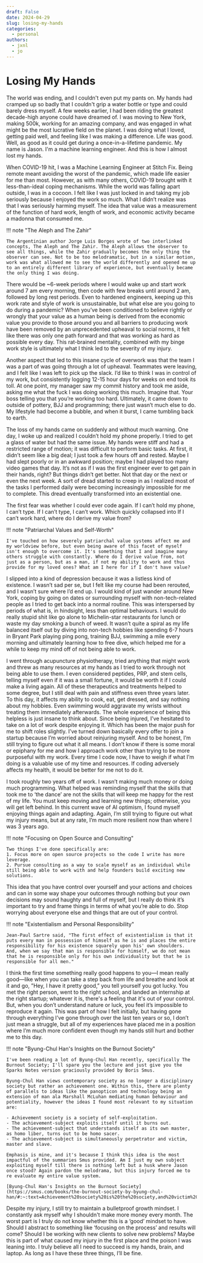 ```yaml
---
draft: False
date: 2024-04-29
slug: losing-my-hands
categories:
  - personal
authors:
  - jxnl
  - jo
---
```


# Losing My Hands

The world was ending, and I couldn't even put my pants on. My hands had cramped up so badly that I couldn't grip a water bottle or type and could barely dress myself. A few weeks earlier, I had been riding the greatest decade-high anyone could have dreamed of. I was moving to  New York, making 500k, working for an amazing company, and was engaged in what might be the most lucrative field on the planet. I was doing what I loved, getting paid well, and feeling like I was making a difference. Life was good. Well, as good as it could get during a once-in-a-lifetime pandemic. My name is Jason. I'm a machine learning engineer. And this is how I almost lost my hands.

 When COVID-19 hit, I was a Machine Learning Engineer at Stitch Fix. Being remote meant avoiding the worst of the pandemic, which made life easier for me than most. However, as with many others, COVID-19 brought with it less-than-ideal coping mechanisms. While the world was falling apart outside, I was in a cocoon. I felt like I was just locked in and taking my job seriously because I enjoyed the work so much. What I didn’t realize was that I was seriously harming myself. The idea that value was a measurement of the function of hard work, length of work, and economic activity became a madonna that consumed me.
 
!!! note "The Aleph and The Zahir"

    The Argentinian author Jorge Luis Borges wrote of two interlinked concepts, The Aleph and The Zahir. The Aleph allows the observer to see all things, while the Zahir gradually becomes the only thing the observer can see. Not to be too melodramatic, but in a similar motion, work was what allowed me to see the world differently and opened me up to an entirely different library of experience, but eventually became the only thing I was doing.

There would be ~6-week periods where I would wake up and start work around 7 am every morning, then code with few breaks until around 2 am, followed by long rest periods.  Even to hardened engineers, keeping up this work rate and style of work is unsustainable, but what else are you going to do during a pandemic? When you’ve been conditioned to believe rightly or wrongly that your value as a human being is derived from the economic value you provide to those around you and all barriers to producing work have been removed by an unprecedented upheaval to social norms, it felt like there was only one path forward and that was working as hard as possible every day. This rat-brained mentality, combined with my binge work style is ultimately what I think led to the severity of my injury.

Another aspect that led to this insane cycle of overwork was that the team I was a part of was going through a lot of upheaval. Teammates were leaving, and I felt like I was left to pick up the slack. I’d like to think I was in control of my work, but consistently logging 12-15 hour days for weeks on end took its toll. At one point, my manager saw my commit history and took me aside, asking me what the fuck I was doing working this much. Imagine that. Your boss telling you that you’re working too hard. Ultimately, it came down to outside of pottery, BJJ and programming; there just wasn’t much else to do. My lifestyle had become a bubble, and when it burst, I came tumbling back to earth.

The loss of my hands came on suddenly and without much warning. One day, I woke up and realized I couldn’t hold my phone properly. I tried to get a glass of water but had the same issue. My hands were stiff and had a restricted range of motion; it was difficult to perform basic tasks. At first, it didn’t seem like a big deal; I just took a few hours off and rested. Maybe I had slept poorly or in an awkward position; maybe I had played too many video games that day. It’s not as if I was the first engineer ever to get pain in their hands, right? But things didn’t get better. Not that day or the next or even the next week. A sort of dread started to creep in as I realized most of the tasks I performed daily were becoming increasingly impossible for me to complete. This dread eventually transformed into an existential one.

The first fear was whether I could ever code again. If  I can’t hold my phone, I can’t type. If I can’t type, I can’t work. Which quickly collapsed into If I can’t work hard, where do I derive my value from? 

!!! note "Patriarchal Values and Self-Worth"

    I've touched on how severely patriarchal value systems affect me and my worldview before, but even being aware of this facet of myself isn't enough to overcome it. It's something that I and imagine many others struggle with constantly. Where do I derive value from, not just as a person, but as a man, if not my ability to work and thus provide for my loved ones? What am I here for if I don't have value?

I slipped into a kind of depression because it was a listless kind of existence. I wasn’t sad per se, but I felt like my course had been rerouted, and I wasn’t sure where I’d end up. I would kind of just wander around New York, coping by going on dates or surrounding myself with non-tech-related people as I tried to get back into a normal routine. This was interspersed by periods of what is, in hindsight, less than optimal behaviours. I would do really stupid shit like go alone to Michelin-star restaurants for lunch or waste my day smoking a bunch of weed. It wasn’t quite a spiral as my life balanced itself out by diving into non-tech hobbies like spending 6-7 hours in Bryant Park playing ping pong, training BJJ, swimming a mile every morning and ultimately learning how to free dive, which helped me for a while to keep my mind off of not being able to work.

I went through acupuncture physiotherapy, tried anything that might work and threw as many resources at my hands as I tried to work through not being able to use them.  I even considered peptides, PRP, and stem cells, telling myself even if it was a small fortune, it would be worth it if I could make a living again. All of these therapeutics and treatments helped to some degree, but I still deal with pain and stiffness even three years later. To this day, it affects my ability to cook, eat, get dressed, and say nothing about my hobbies. Even swimming would aggravate my wrists without treating them immediately afterwards. The whole experience of being this helpless is just insane to think about. Since being injured, I’ve hesitated to take on a lot of work despite enjoying it. Which has been the major push for me to shift roles slightly. I’ve turned down basically every offer to join a startup because I’m worried about reinjuring myself. And to be honest, I’m still trying to figure out what it all means. I don’t know if there is some moral or epiphany for me and how I approach work other than trying to be more purposeful with my work. Every time I code now, I have to weigh if what I’m doing is a valuable use of my time and resources. If coding adversely affects my health, it would be better for me not to do it.

I took roughly two years off of work. I wasn’t making much money or doing much programming. What helped was reminding myself that the skills that took me to ‘the dance’ are not the skills that will keep me happy for the rest of my life. You must keep moving and learning new things; otherwise, you will get left behind. In this current wave of AI optimism, I found myself enjoying things again and adapting. Again, I’m still trying to figure out what my injury means, but at any rate, I’m much more resilient now than where I was 3 years ago.

!!! note "Focusing on Open Source and Consulting"

    Two things I've done specifically are:
    1. Focus more on open source projects so the code I write has more leverage.
    2. Pursue consulting as a way to scale myself as an individual while still being able to work with and help founders build exciting new solutions.

This idea that you have control over yourself and your actions and choices and can in some way shape your outcomes through nothing but your own decisions may sound haughty and full of myself, but I really do think it’s important to try and frame things in terms of what you’re able to do. Stop worrying about everyone else and things that are out of your control.

!!! note "Existentialism and Personal Responsibility"

    Jean-Paul Sartre said, "The first effect of existentialism is that it puts every man in possession of himself as he is and places the entire responsibility for his existence squarely upon his' own shoulders. And, when we say that man is responsible for himself, we do not mean that he is responsible only for his own individuality but that he is responsible for all men."

I think the first time something really good happens to you—I mean really good—like when you can take a step back from life and breathe and look at it and go, ”Hey, I have it pretty good,” you tell yourself you got lucky. You met the right person, went to the right school, and landed an internship at the right startup; whatever it is, there's a feeling that it's out of your control. But, when you don’t understand nature or luck, you feel it’s impossible to reproduce it again. This was part of how I felt initially, but having gone through everything I’ve gone through over the last ten years or so, I don’t just mean a struggle, but all of my experiences have placed me in a position where I’m much more confident even though my hands still hurt and bother me to this day.

!!! note "Byung-Chul Han's Insights on the Burnout Society"

    I've been reading a lot of Byung-Chul Han recently, specifically The Burnout Society; I'll spare you the lecture and just give you the Sparks Notes version graciously provided by Boris Smus.

    Byung-Chul Han views contemporary society as no longer a disciplinary society but rather an achievement one. Within this, there are plenty of parallels to ideas like the panopticon and technology being an extension of man ala Marshall McLuhan mediating human behaviour and potentiality, however the ideas I found most relevant to my situation are:

    - Achievement society is a society of self-exploitation.
    - The achievement-subject exploits itself until it burns out.
    - The achievement-subject that understands itself as its own master, as homo liber, turns out to be homo sacer.
    - The achievement-subject is simultaneously perpetrator and victim, master and slave.

    Emphasis is mine, and it's because I think this idea is the most impactful of the summaries Smus provided. Am I just my own subject exploiting myself till there is nothing left but a husk where Jason once stood? Again pardon the melodrama, but this injury forced me to re evaluate my entire value system.

    [Byung-Chul Han's Insights on the Burnout Society](https://smus.com/books/the-burnout-society-by-byung-chul-han/#:~:text=Achievement%20society%20is%20the%20society,and%20victim%2C%20master%20and%20slave.)

Despite my injury, I still try to maintain a bulletproof growth mindset. I constantly ask myself why I shouldn't make more money every month. The worst part is I truly do not know whether this is a ‘good’ mindset to have. Should I abstract to something like ‘focusing on the process’ and results will come? Should I be working with new clients to solve new problems? Maybe this is part of what caused my injury in the first place and the poison I was leaning into. I  truly believe all I need to succeed is my hands, brain, and laptop. As long as I have these three things, I’ll be fine.

